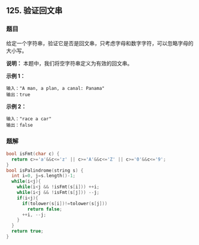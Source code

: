 ## 125. 验证回文串

### 题目

给定一个字符串，验证它是否是回文串，只考虑字母和数字字符，可以忽略字母的大小写。

**说明：** 本题中，我们将空字符串定义为有效的回文串。

**示例 1：**

```
输入："A man, a plan, a canal: Panama"
输出：true
```

**示例 2：**

```
输入："race a car"
输出：false
```

### 题解

```cpp
bool isFmt(char c) {
  return c>='a'&&c<='z' || c>='A'&&c<='Z' || c>='0'&&c<='9';
}
bool isPalindrome(string s) {
  int i=0, j=s.length()-1;
  while(i<j){
    while(i<j && !isFmt(s[i])) ++i;
    while(i<j && !isFmt(s[j])) --j;
    if(i<j){
      if(tolower(s[i])!=tolower(s[j]))
        return false;
      ++i, --j;
    }
  }
  return true;
}
```
